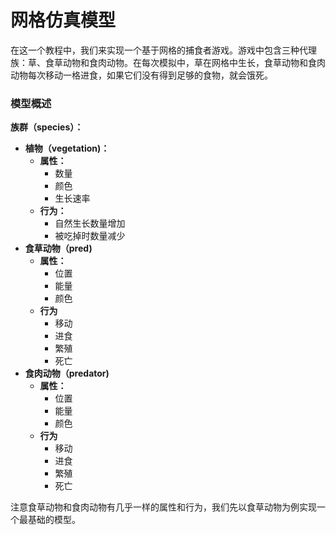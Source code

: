 # 网格仿真模型

在这一个教程中，我们来实现一个基于网格的捕食者游戏。游戏中包含三种代理族：草、食草动物和食肉动物。在每次模拟中，草在网格中生长，食草动物和食肉动物每次移动一格进食，如果它们没有得到足够的食物，就会饿死。

### 模型概述

**族群（species）：**

* **植物（vegetation\)：**
  * **属性：**
    * 数量
    * 颜色
    * 生长速率
  * **行为：**
    * 自然生长数量增加
    * 被吃掉时数量减少
* **食草动物（pred\)**
  * **属性：**
    * 位置
    * 能量
    * 颜色
  * **行为**
    * 移动
    * 进食
    * 繁殖
    * 死亡
* **食肉动物（predator\)**
  * **属性：**
    * 位置
    * 能量
    * 颜色
  * **行为**
    * 移动
    * 进食
    * 繁殖
    * 死亡

注意食草动物和食肉动物有几乎一样的属性和行为，我们先以食草动物为例实现一个最基础的模型。

